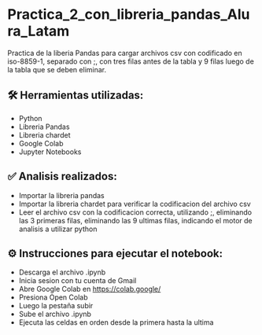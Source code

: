 # Practica_2_con_libreria_pandas_Alura_Latam
Practica de la liberia Pandas para cargar archivos csv con codificado en iso-8859-1, separado con ;, con tres filas antes de la tabla y 9 filas luego de la tabla que se deben eliminar.

## 🛠️ Herramientas utilizadas:

- Python
- Libreria Pandas
- Libreria chardet
- Google Colab
- Jupyter Notebooks

## ✅ Analisis realizados:

- Importar la libreria pandas
- Importar la libreria chardet para verificar la codificacion del archivo csv
- Leer el archivo csv con la codificacion correcta, utilizando ;, eliminando las 3 primeras filas, eliminando las 9 ultimas filas, indicando el motor de analisis a utilizar python

## ⚙️ Instrucciones para ejecutar el notebook:

- Descarga el archivo .ipynb
- Inicia sesion con tu cuenta de Gmail
- Abre Google Colab en https://colab.google/
- Presiona Open Colab
- Luego la pestaña subir
- Sube el archivo .ipynb
- Ejecuta las celdas en orden desde la primera hasta la ultima
